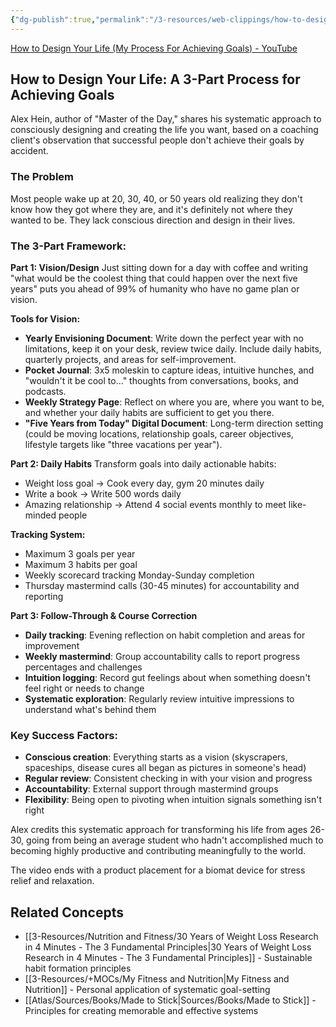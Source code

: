 ```yaml
---
{"dg-publish":true,"permalink":"/3-resources/web-clippings/how-to-design-your-life-my-process-for-achieving-goals-you-tube/","title":"How to Design Your Life (My Process For Achieving Goals) - YouTube","tags":["🌱_Active","📖_Reference","🎯_Personal"],"updated":"2025-10-19T09:40:32.062-07:00"}
---
```


[How to Design Your Life (My Process For Achieving Goals) - YouTube](https://www.youtube.com/watch?v=Czru2CuWyxQ&list=TLPQMTcwNzIwMjX4Y6H_-kFw1A&index=6)

## How to Design Your Life: A 3-Part Process for Achieving Goals

Alex Hein, author of "Master of the Day," shares his systematic approach to consciously designing and creating the life you want, based on a coaching client's observation that successful people don't achieve their goals by accident.

### The Problem

Most people wake up at 20, 30, 40, or 50 years old realizing they don't know how they got where they are, and it's definitely not where they wanted to be. They lack conscious direction and design in their lives.

### The 3-Part Framework:

**Part 1: Vision/Design** Just sitting down for a day with coffee and writing "what would be the coolest thing that could happen over the next five years" puts you ahead of 99% of humanity who have no game plan or vision.

**Tools for Vision:**

- **Yearly Envisioning Document**: Write down the perfect year with no limitations, keep it on your desk, review twice daily. Include daily habits, quarterly projects, and areas for self-improvement.
- **Pocket Journal**: 3x5 moleskin to capture ideas, intuitive hunches, and "wouldn't it be cool to..." thoughts from conversations, books, and podcasts.
- **Weekly Strategy Page**: Reflect on where you are, where you want to be, and whether your daily habits are sufficient to get you there.
- **"Five Years from Today" Digital Document**: Long-term direction setting (could be moving locations, relationship goals, career objectives, lifestyle targets like "three vacations per year").

**Part 2: Daily Habits** Transform goals into daily actionable habits:

- Weight loss goal → Cook every day, gym 20 minutes daily
- Write a book → Write 500 words daily
- Amazing relationship → Attend 4 social events monthly to meet like-minded people

**Tracking System:**

- Maximum 3 goals per year
- Maximum 3 habits per goal
- Weekly scorecard tracking Monday-Sunday completion
- Thursday mastermind calls (30-45 minutes) for accountability and reporting

**Part 3: Follow-Through & Course Correction**

- **Daily tracking**: Evening reflection on habit completion and areas for improvement
- **Weekly mastermind**: Group accountability calls to report progress percentages and challenges
- **Intuition logging**: Record gut feelings about when something doesn't feel right or needs to change
- **Systematic exploration**: Regularly review intuitive impressions to understand what's behind them

### Key Success Factors:

- **Conscious creation**: Everything starts as a vision (skyscrapers, spaceships, disease cures all began as pictures in someone's head)
- **Regular review**: Consistent checking in with your vision and progress
- **Accountability**: External support through mastermind groups
- **Flexibility**: Being open to pivoting when intuition signals something isn't right

Alex credits this systematic approach for transforming his life from ages 26-30, going from being an average student who hadn't accomplished much to becoming highly productive and contributing meaningfully to the world.

The video ends with a product placement for a biomat device for stress relief and relaxation.

## Related Concepts
- [[3-Resources/Nutrition and Fitness/30 Years of Weight Loss Research in 4 Minutes -  The 3 Fundamental Principles\|30 Years of Weight Loss Research in 4 Minutes -  The 3 Fundamental Principles]] - Sustainable habit formation principles
- [[3-Resources/+MOCs/My Fitness and Nutrition\|My Fitness and Nutrition]] - Personal application of systematic goal-setting
- [[Atlas/Sources/Books/Made to Stick\|Sources/Books/Made to Stick]] - Principles for creating memorable and effective systems
